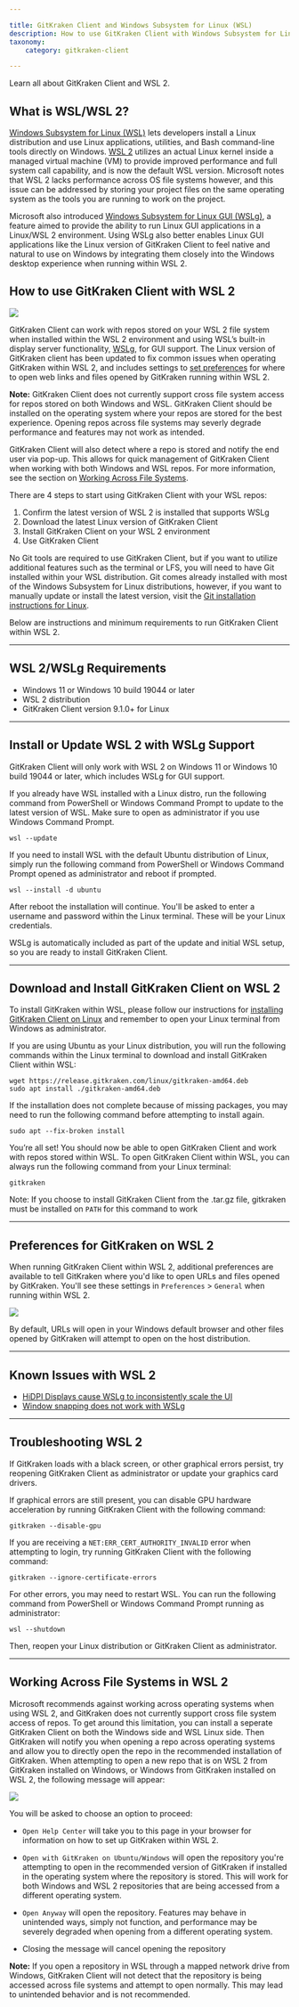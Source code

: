 ```yaml
---

title: GitKraken Client and Windows Subsystem for Linux (WSL)
description: How to use GitKraken Client with Windows Subsystem for Linux (WSL)
taxonomy:
    category: gitkraken-client

---
```


Learn all about GitKraken Client and WSL 2.
## What is WSL/WSL 2?

<a href="https://learn.microsoft.com/en-us/windows/wsl/about" target="_blank">Windows Subsystem for Linux (WSL)</a> lets developers install a Linux distribution and use Linux applications, utilities, and Bash command-line tools directly on Windows. <a href="https://learn.microsoft.com/en-us/windows/wsl/compare-versions" target="_blank">WSL 2</a> utilizes an actual Linux kernel inside a managed virtual machine (VM) to provide improved performance and full system call capability, and is now the default WSL version. Microsoft notes that WSL 2 lacks performance across OS file systems however, and this issue can be addressed by storing your project files on the same operating system as the tools you are running to work on the project.

Microsoft also introduced <a href="https://learn.microsoft.com/en-us/windows/wsl/tutorials/gui-apps" target="_blank">Windows Subsystem for Linux GUI (WSLg)</a>, a feature aimed to provide the ability to run Linux GUI applications in a Linux/WSL 2 environment. Using WSLg also better enables Linux GUI applications like the Linux version of GitKraken Client to feel native and natural to use on Windows by integrating them closely into the Windows desktop experience when running within WSL 2.

## How to use GitKraken Client with WSL 2

<img src="/wp-content/uploads/wsl-full-screen.png" srcset="/wp-content/uploads/wsl-full-screen@2x.png" class="img-bordered img-responsive center">

GitKraken Client can work with repos stored on your WSL 2 file system when installed within the WSL 2 environment and using WSL’s built-in display server functionality, <a href="https://learn.microsoft.com/en-us/windows/wsl/tutorials/gui-apps" target="_blank">WSLg</a>, for GUI support. The Linux version of GitKraken client has been updated to fix common issues when operating GitKraken within WSL 2, and includes settings to [set preferences](#preferences-for-gitkraken-on-wsl-2) for where to open web links and files opened by GitKraken running within WSL 2.

<div class='callout callout--warning'>
    <p><strong>Note:</strong> GitKraken Client does not currently support cross file system access for repos stored on both Windows and WSL. GitKraken Client should be installed on the operating system where your repos are stored for the best experience. Opening repos across file systems may severly degrade performance and features may not work as intended.</p>
</div>

GitKraken Client will also detect where a repo is stored and notify the end user via pop-up. This allows for quick management of GitKraken Client when working with both Windows and WSL repos. For more information, see the section on [Working Across File Systems](#working-across-file-systems-in-wsl-2).

There are 4 steps to start using GitKraken Client with your WSL repos:
1. Confirm the latest version of WSL 2 is installed that supports WSLg
2. Download the latest Linux version of GitKraken Client
3. Install GitKraken Client on your WSL 2 environment
4. Use GitKraken Client

No Git tools are required to use GitKraken Client, but if you want to utilize additional features such as the terminal or LFS, you will need to have Git installed within your WSL distribution. Git comes already installed with most of the Windows Subsystem for Linux distributions, however, if you want to manually update or install the latest version, visit the <a href="https://git-scm.com/download/linux" target="_blank">Git installation instructions for Linux</a>.

Below are instructions and minimum requirements to run GitKraken Client within WSL 2.
***
## WSL 2/WSLg Requirements

- Windows 11 or Windows 10 build 19044 or later
- WSL 2 distribution
- GitKraken Client version 9.1.0+ for Linux

***

## Install or Update WSL 2 with WSLg Support

GitKraken Client will only work with WSL 2 on Windows 11 or Windows 10 build 19044 or later, which includes WSLg for GUI support.

If you already have WSL installed with a Linux distro, run the following command from PowerShell or Windows Command Prompt to update to the latest version of WSL. Make sure to open as administrator if you use Windows Command Prompt.
```
wsl --update 
```
If you need to install WSL with the default Ubuntu distribution of Linux, simply run the following command from PowerShell or Windows Command Prompt opened as administrator and reboot if prompted.
```
wsl --install -d ubuntu
```
After reboot the installation will continue. You'll be asked to enter a username and password within the Linux terminal. These will be your Linux credentials.

WSLg is automatically included as part of the update and initial WSL setup, so you are ready to install GitKraken Client.
***
## Download and Install GitKraken Client on WSL 2

To install GitKraken within WSL, please follow our instructions for <a href="https://help.gitkraken.com/gitkraken-client/how-to-install/#linux-deb-rpm-and-tar-gz-files" target="_blank">installing GitKraken Client on Linux</a> and remember to open your Linux terminal from Windows as administrator.

If you are using Ubuntu as your Linux distribution, you will run the following commands within the Linux terminal to download and install GitKraken Client within WSL:
```
wget https://release.gitkraken.com/linux/gitkraken-amd64.deb
sudo apt install ./gitkraken-amd64.deb
```
If the installation does not complete because of missing packages, you may need to run the following command before attempting to install again. 
```
sudo apt --fix-broken install
```
You’re all set! You should now be able to open GitKraken Client and work with repos stored within WSL.
To open GitKraken Client within WSL, you can always run the following command from your Linux terminal:
```
gitkraken
```
Note: If you choose to install GitKraken Client from the .tar.gz file, gitkraken must be installed on `PATH` for this command to work
***
## Preferences for GitKraken on WSL 2

When running GitKraken Client within WSL 2, additional preferences are available to tell GitKraken where you'd like to open URLs and files opened by GitKraken. You'll see these settings in `Preferences` > `General` when running within WSL 2.

<img src="/wp-content/uploads/wsl-host-settings.png" srcset="/wp-content/uploads/wsl-host-settings@2x.png" class="img-bordered img-responsive center">

By default, URLs will open in your Windows default browser and other files opened by GitKraken will attempt to open on the host distribution.

***
## Known Issues with WSL 2

- <a href="https://github.com/microsoft/wslg/issues/388" target="_blank">HiDPI Displays cause WSLg to inconsistently scale the UI</a>
- <a href="https://github.com/microsoft/wslg/issues/727" target="_blank">Window snapping does not work with WSLg</a>

***
## Troubleshooting WSL 2

If GitKraken loads with a black screen, or other graphical errors persist, try reopening GitKraken Client as administrator or update your graphics card drivers.

If graphical errors are still present, you can disable GPU hardware acceleration by running GitKraken Client with the following command:

```
gitkraken --disable-gpu
```

If you are receiving a `NET:ERR_CERT_AUTHORITY_INVALID` error when attempting to login, try running GitKraken Client with the following command:

```
gitkraken --ignore-certificate-errors
```

For other errors, you may need to restart WSL. You can run the following command from PowerShell or Windows Command Prompt running as administrator:
```
wsl --shutdown
```
Then, reopen your Linux distribution or GitKraken Client as administrator.

***
## Working Across File Systems in WSL 2

Microsoft recommends against working across operating systems when using WSL 2, and GitKraken does not currently support cross file system access of repos. To get around this limitation, you can install a seperate GitKraken Client on both the Windows side and WSL Linux side. Then GitKraken will notify you when opening a repo across operating systems and allow you to directly open the repo in the recommended installation of GitKraken. When attempting to open a new repo that is on WSL 2 from GitKraken installed on Windows, or Windows from GitKraken installed on WSL 2, the following message will appear:

<img src="/wp-content/uploads/wsl-toast.png" srcset="/wp-content/uploads/wsl-toast@2x.png" class="img-bordered img-responsive center">

You will be asked to choose an option to proceed:
- `Open Help Center` will take you to this page in your browser for information on how to set up GitKraken within WSL 2.

- `Open with GitKraken on Ubuntu/Windows` will open the repository you're attempting to open in the recommended version of GitKraken if installed in the operating system where the repository is stored. This will work for both Windows and WSL 2 repositories that are being accessed from a different operating system.

- `Open Anyway` will open the repository. Features may behave in unintended ways, simply not function, and performance may be severely degraded when opening from a different operating system.

- Closing the message will cancel opening the repository

<div class='callout callout--warning'>
    <p><strong>Note:</strong> If you open a repository in WSL through a mapped network drive from Windows, GitKraken Client will not detect that the repository is being accessed across file systems and attempt to open normally. This may lead to unintended behavior and is not recommended.</p>
</div>